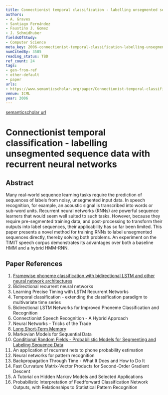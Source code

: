 ```yaml
---
title: Connectionist temporal classification - labelling unsegmented sequence data with recurrent neural networks
authors:
- A. Graves
- Santiago Fernández
- Faustino J. Gomez
- J. Schmidhuber
fieldsOfStudy:
- Computer Science
meta_key: 2006-connectionist-temporal-classification-labelling-unsegmented-sequence-data-with-recurrent-neural-networks
numCitedBy: 3505
reading_status: TBD
ref_count: 24
tags:
- gen-from-ref
- other-default
- paper
urls:
- https://www.semanticscholar.org/paper/Connectionist-temporal-classification:-labelling-Graves-Fernández/96494e722f58705fa20302fe6179d483f52705b4?sort=total-citations
venue: ICML
year: 2006
---
```


[semanticscholar url](https://www.semanticscholar.org/paper/Connectionist-temporal-classification:-labelling-Graves-Fernández/96494e722f58705fa20302fe6179d483f52705b4?sort=total-citations)

# Connectionist temporal classification - labelling unsegmented sequence data with recurrent neural networks

## Abstract

Many real-world sequence learning tasks require the prediction of sequences of labels from noisy, unsegmented input data. In speech recognition, for example, an acoustic signal is transcribed into words or sub-word units. Recurrent neural networks (RNNs) are powerful sequence learners that would seem well suited to such tasks. However, because they require pre-segmented training data, and post-processing to transform their outputs into label sequences, their applicability has so far been limited. This paper presents a novel method for training RNNs to label unsegmented sequences directly, thereby solving both problems. An experiment on the TIMIT speech corpus demonstrates its advantages over both a baseline HMM and a hybrid HMM-RNN.

## Paper References

1. [Framewise phoneme classification with bidirectional LSTM and other neural network architectures](2005-framewise-phoneme-classification-with-bidirectional-lstm-and-other-neural-network-architectures)
2. Bidirectional recurrent neural networks
3. Learning Precise Timing with LSTM Recurrent Networks
4. Temporal classification - extending the classification paradigm to multivariate time series
5. Bidirectional LSTM Networks for Improved Phoneme Classification and Recognition
6. Connectionist Speech Recognition - A Hybrid Approach
7. Neural Networks - Tricks of the Trade
8. [Long Short-Term Memory](1997-long-short-term-memory)
9. Markovian Models for Sequential Data
10. [Conditional Random Fields - Probabilistic Models for Segmenting and Labeling Sequence Data](2001-conditional-random-fields-probabilistic-models-for-segmenting-and-labeling-sequence-data)
11. An application of recurrent nets to phone probability estimation
12. Neural networks for pattern recognition
13. Backpropagation Through Time - What It Does and How to Do It
14. Fast Curvature Matrix-Vector Products for Second-Order Gradient Descent
15. A Tutorial on Hidden Markov Models and Selected Applications
16. Probabilistic Interpretation of Feedforward Classification Network Outputs, with Relationships to Statistical Pattern Recognition
